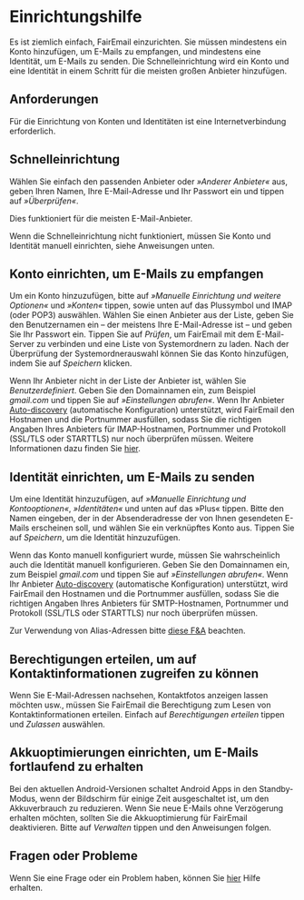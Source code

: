 # Einrichtungshilfe

Es ist ziemlich einfach, FairEmail einzurichten. Sie müssen mindestens ein Konto hinzufügen, um E-Mails zu empfangen, und mindestens eine Identität, um E-Mails zu senden. Die Schnelleinrichtung wird ein Konto und eine Identität in einem Schritt für die meisten großen Anbieter hinzufügen.

## Anforderungen

Für die Einrichtung von Konten und Identitäten ist eine Internetverbindung erforderlich.

## Schnelleinrichtung

Wählen Sie einfach den passenden Anbieter oder *»Anderer Anbieter«* aus, geben Ihren Namen, Ihre E-Mail-Adresse und Ihr Passwort ein und tippen auf *»Überprüfen«*.

Dies funktioniert für die meisten E-Mail-Anbieter.

Wenn die Schnelleinrichtung nicht funktioniert, müssen Sie Konto und Identität manuell einrichten, siehe Anweisungen unten.

## Konto einrichten, um E-Mails zu empfangen

Um ein Konto hinzuzufügen, bitte auf *»Manuelle Einrichtung und weitere Optionen«* und *»Konten«* tippen, sowie unten auf das Plussymbol und IMAP (oder POP3) auswählen. Wählen Sie einen Anbieter aus der Liste, geben Sie den Benutzernamen ein – der meistens Ihre E-Mail-Adresse ist – und geben Sie Ihr Passwort ein. Tippen Sie auf *Prüfen*, um FairEmail mit dem E-Mail-Server zu verbinden und eine Liste von Systemordnern zu laden. Nach der Überprüfung der Systemordnerauswahl können Sie das Konto hinzufügen, indem Sie auf *Speichern* klicken.

Wenn Ihr Anbieter nicht in der Liste der Anbieter ist, wählen Sie *Benutzerdefiniert*. Geben Sie den Domainnamen ein, zum Beispiel *gmail.com* und tippen Sie auf *»Einstellungen abrufen«*. Wenn Ihr Anbieter [Auto-discovery](https://tools.ietf.org/html/rfc6186) (automatische Konfiguration) unterstützt, wird FairEmail den Hostnamen und die Portnummer ausfüllen, sodass Sie die richtigen Angaben Ihres Anbieters für IMAP-Hostnamen, Portnummer und Protokoll (SSL/TLS oder STARTTLS) nur noch überprüfen müssen. Weitere Informationen dazu finden Sie [hier](https://github.com/M66B/FairEmail/blob/master/FAQ.md#authorizing-accounts).

## Identität einrichten, um E-Mails zu senden

Um eine Identität hinzuzufügen, auf *»Manuelle Einrichtung und Kontooptionen«*, *»Identitäten«* und unten auf das »Plus« tippen. Bitte den Namen eingeben, der in der Absenderadresse der von Ihnen gesendeten E-Mails erscheinen soll, und wählen Sie ein verknüpftes Konto aus. Tippen Sie auf *Speichern*, um die Identität hinzuzufügen.

Wenn das Konto manuell konfiguriert wurde, müssen Sie wahrscheinlich auch die Identität manuell konfigurieren. Geben Sie den Domainnamen ein, zum Beispiel *gmail.com* und tippen Sie auf *»Einstellungen abrufen«*. Wenn Ihr Anbieter [Auto-discovery](https://tools.ietf.org/html/rfc6186) (automatische Konfiguration) unterstützt, wird FairEmail den Hostnamen und die Portnummer ausfüllen, sodass Sie die richtigen Angaben Ihres Anbieters für SMTP-Hostnamen, Portnummer und Protokoll (SSL/TLS oder STARTTLS) nur noch überprüfen müssen.

Zur Verwendung von Alias-Adressen bitte [diese F&A](https://github.com/M66B/FairEmail/blob/master/FAQ.md#FAQ9) beachten.

## Berechtigungen erteilen, um auf Kontaktinformationen zugreifen zu können

Wenn Sie E-Mail-Adressen nachsehen, Kontaktfotos anzeigen lassen möchten usw., müssen Sie FairEmail die Berechtigung zum Lesen von Kontaktinformationen erteilen. Einfach auf *Berechtigungen erteilen* tippen und *Zulassen* auswählen.

## Akkuoptimierungen einrichten, um E-Mails fortlaufend zu erhalten

Bei den aktuellen Android-Versionen schaltet Android Apps in den Standby-Modus, wenn der Bildschirm für einige Zeit ausgeschaltet ist, um den Akkuverbrauch zu reduzieren. Wenn Sie neue E-Mails ohne Verzögerung erhalten möchten, sollten Sie die Akkuoptimierung für FairEmail deaktivieren. Bitte auf *Verwalten* tippen und den Anweisungen folgen.

## Fragen oder Probleme

Wenn Sie eine Frage oder ein Problem haben, können Sie [hier](https://github.com/M66B/FairEmail/blob/master/FAQ.md) Hilfe erhalten.